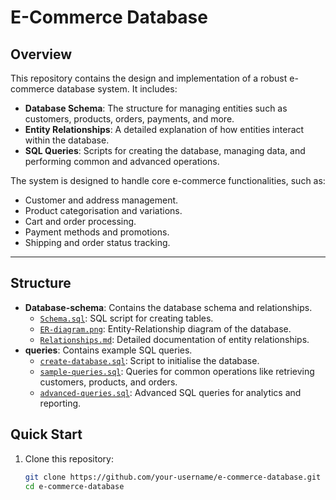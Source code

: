# E-Commerce Database
## Overview
This repository contains the design and implementation of a robust e-commerce database system. It includes:
- **Database Schema**: The structure for managing entities such as customers, products, orders, payments, and more.
- **Entity Relationships**: A detailed explanation of how entities interact within the database.
- **SQL Queries**: Scripts for creating the database, managing data, and performing common and advanced operations.

The system is designed to handle core e-commerce functionalities, such as:
- Customer and address management.
- Product categorisation and variations.
- Cart and order processing.
- Payment methods and promotions.
- Shipping and order status tracking.

---

## Structure
- **Database-schema**: Contains the database schema and relationships.
  - [`Schema.sql`](https://github.com/asmaa-sherif/E-Commerce-Database/blob/main/Database%20Schema/schema.sql): SQL script for creating tables.
  - [`ER-diagram.png`](https://github.com/asmaa-sherif/E-Commerce-Database/blob/main/Database%20Schema/ERD.png): Entity-Relationship diagram of the database.
  - [`Relationships.md`](https://github.com/asmaa-sherif/E-Commerce-Database/blob/main/Database%20Schema/relationships.md): Detailed documentation of entity relationships.
- **queries**: Contains example SQL queries.
  - [`create-database.sql`](queries/create-database.sql): Script to initialise the database.
  - [`sample-queries.sql`](queries/sample-queries.sql): Queries for common operations like retrieving customers, products, and orders.
  - [`advanced-queries.sql`](queries/advanced-queries.sql): Advanced SQL queries for analytics and reporting.

## Quick Start
1. Clone this repository:
   ```bash
   git clone https://github.com/your-username/e-commerce-database.git
   cd e-commerce-database





